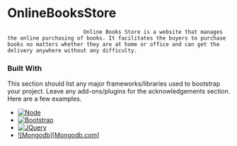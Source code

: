 # OnlineBooksStore
                            Online Books Store is a website that manages the online purchasing of books. It facilitates the buyers to purchase books no matters whether they are at home or office and can get the delivery anywhere without any difficulty.
### Built With

This section should list any major frameworks/libraries used to bootstrap your project. Leave any add-ons/plugins for the acknowledgements section. Here are a few examples.

* [![Node][Node.js]][Node-url]
* [![Bootstrap][Bootstrap.com]][Bootstrap-url]
* [![JQuery][JQuery.com]][JQuery-url]
* [![Mongodb][Mongodb.com]][Mongodb-url]












<!-- MARKDOWN LINKS & IMAGES -->
[Node.js]: https://img.shields.io/badge/Node-20232A?style=for-the-badge&logo=node&logoColor=61DAFB
[Node-url]: https://nodejs.org/
[Mongodb]: https://img.shields.io/badge/mongoDB-20232A?style=for-the-badge&logo=mongoDB&logoColor=white
[Mongodb-url]: https://mongoDB.org/
[Bootstrap.com]: https://img.shields.io/badge/Bootstrap-563D7C?style=for-the-badge&logo=bootstrap&logoColor=white
[Bootstrap-url]: https://getbootstrap.com
[JQuery.com]: https://img.shields.io/badge/jQuery-0769AD?style=for-the-badge&logo=jquery&logoColor=white
[JQuery-url]: https://jquery.com 
